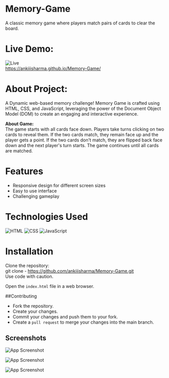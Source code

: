 # Memory-Game
A classic memory game where players match pairs of cards to clear the board.

# Live Demo:
![Live](https://img.icons8.com/?size=48&id=HAdDrhGGO64N&format=png) <br>
https://ankiiisharma.github.io/Memory-Game/

# About Project:

A Dynamic web-based memory challenge! Memory Game is crafted using HTML, CSS, and JavaScript, leveraging the power of the Document Object Model (DOM) to create an engaging and interactive experience.

**About Game:** <br>
The game starts with all cards face down.
Players take turns clicking on two cards to reveal them.
If the two cards match, they remain face up and the player gets a point.
If the two cards don't match, they are flipped back face down and the next player's turn starts.
The game continues until all cards are matched.

# Features
- Responsive design for different screen sizes
- Easy to use interface
- Challenging gameplay

# Technologies Used
![HTML](https://img.icons8.com/?size=48&id=20909&format=png)
![CSS](https://img.icons8.com/?size=48&id=21278&format=png)
![JavaScript](https://img.icons8.com/?size=48&id=108784&format=png)

# Installation
Clone the repository:<br>
git clone - https://github.com/ankiiisharma/Memory-Game.git <br>
Use code with caution.<br>

Open the `index.html` file in a web browser.

##Contributing

- Fork the repository.
- Create your changes.
- Commit your changes and push them to your fork.
- Create a `pull request` to merge your changes into the main branch.


## Screenshots

![App Screenshot](https://i.ibb.co/kcxNPLg/1.png)

![App Screenshot](https://i.ibb.co/d434qzj/2.png)

![App Screenshot](https://i.ibb.co/fC8w1qr/3.png)
